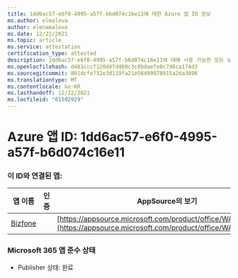 ```yaml
---
title: 1dd6ac57-e6f0-4995-a57f-b6d074c16e11에 대한 Azure 앱 ID 정보
ms.author: elmalova
author: elenamalova
ms.date: 12/22/2021
ms.topic: article
ms.service: attestation
certification_type: attested
description: 1dd6ac57-e6f0-4995-a57f-b6d074c16e11에 대해 사용 가능한 모든 보안 및 규정 준수 정보입니다.
ms.openlocfilehash: d481cccf120d4fd460c3c8bdaefe8c7d6ca174d3
ms.sourcegitcommit: 801dcfe732e3d119fa21e56499978915a2da3896
ms.translationtype: MT
ms.contentlocale: ko-KR
ms.lasthandoff: 12/22/2021
ms.locfileid: "61592929"
---
```

# <a name="azure-app-id-1dd6ac57-e6f0-4995-a57f-b6d074c16e11"></a>Azure 앱 ID: 1dd6ac57-e6f0-4995-a57f-b6d074c16e11


### <a name="apps-associated-with-this-id"></a>이 ID와 연결된 앱:
| **앱 이름** | **인증** | **AppSource의 보기** |
|--------------|---------------|-----------------------|
| [Bizfone](https://docs.microsoft.com/microsoft-365-app-certification/forward/WA200000874) |  | [https://appsource.microsoft.com/product/office/WA200000874](https://appsource.microsoft.com/product/office/WA200000874) |

### <a name="microsoft-365-app-compliance-status"></a>Microsoft 365 앱 준수 상태
- Publisher 상태: 완료
